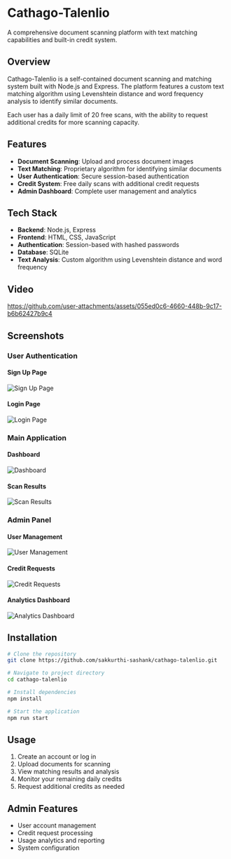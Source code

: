 # Cathago-Talenlio

A comprehensive document scanning platform with text matching capabilities and built-in credit system.

## Overview

Cathago-Talenlio is a self-contained document scanning and matching system built with Node.js and Express. The platform features a custom text matching algorithm using Levenshtein distance and word frequency analysis to identify similar documents.

Each user has a daily limit of 20 free scans, with the ability to request additional credits for more scanning capacity.

## Features

- **Document Scanning**: Upload and process document images
- **Text Matching**: Proprietary algorithm for identifying similar documents
- **User Authentication**: Secure session-based authentication
- **Credit System**: Free daily scans with additional credit requests
- **Admin Dashboard**: Complete user management and analytics

## Tech Stack

- **Backend**: Node.js, Express
- **Frontend**: HTML, CSS, JavaScript
- **Authentication**: Session-based with hashed passwords
- **Database**: SQLite
- **Text Analysis**: Custom algorithm using Levenshtein distance and word frequency

## Video


https://github.com/user-attachments/assets/055ed0c6-4660-448b-9c17-b6b62427b9c4

## Screenshots

### User Authentication

#### Sign Up Page
![Sign Up Page](https://github.com/user-attachments/assets/7127567b-fff7-476d-9bd8-55a4e12db6f8)

#### Login Page
![Login Page](https://github.com/user-attachments/assets/7c4534b5-c5f1-4aff-8191-1716fc79a166)

### Main Application

#### Dashboard
![Dashboard](https://github.com/user-attachments/assets/0ef2f8c4-0def-4ddc-b50d-54f94cf7e983)

#### Scan Results
![Scan Results](https://github.com/user-attachments/assets/4e5d6153-886f-4de5-87df-76774aa6b4dd)

### Admin Panel

#### User Management
![User Management](https://github.com/user-attachments/assets/9ff9b51b-7148-4191-938a-a894882257fa)

#### Credit Requests
![Credit Requests](https://github.com/user-attachments/assets/671eb53d-b971-44dc-aa1f-3872f0156cf5)

#### Analytics Dashboard
![Analytics Dashboard](https://github.com/user-attachments/assets/c8abdb6f-fef5-4a01-affe-9195b61a77df)

## Installation

```bash
# Clone the repository
git clone https://github.com/sakkurthi-sashank/cathago-talenlio.git

# Navigate to project directory
cd cathago-talenlio

# Install dependencies
npm install

# Start the application
npm run start
```

## Usage

1. Create an account or log in
2. Upload documents for scanning
3. View matching results and analysis
4. Monitor your remaining daily credits
5. Request additional credits as needed

## Admin Features

- User account management
- Credit request processing
- Usage analytics and reporting
- System configuration
